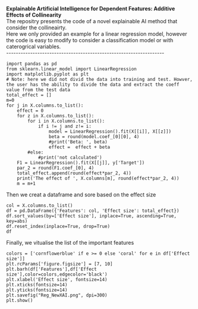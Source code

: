 **Explainable Artificial Intelligence for Dependent Features: Additive Effects of Collinearity**<br>
The repositry presents the code of a novel explainable AI method that consider the collineairty.<br>
Here we only provided an example for a linear regression model, however the code is easy to modify to consider a classification model or with caterogrical variables.<br>
------------------------------------------------------------------<br>
```
import pandas as pd
from sklearn.linear_model import LinearRegression
import matplotlib.pyplot as plt
# Note: here we did not divid the data into training and test. Howver, the user has the ability to divide the data and extract the coeff value from the test data
total_effect = []
m=0
for j in X.columns.to_list():
    effect = 0
    for z in X.columns.to_list():
        for i in X.columns.to_list():
            if i != j and z!= i:
                model = LinearRegression().fit(X[[i]], X[[z]])
                beta = round(model.coef_[0][0], 4)
                #print('Beta: ', beta)
                effect =  effect + beta
        #else:
            #print('not calculated')
    F1 = LinearRegression().fit(X[[j]], y['Target'])
    par_2 = round(F1.coef_[0], 4)
    total_effect.append(round(effect*par_2, 4))
    print('The effect of ', X.columns[m], round(effect*par_2, 4))
    m = m+1
```
Then we creat a dataframe and sore based on the effect size
```
col = X.columns.to_list()
df = pd.DataFrame({'Features': col, 'Effect size': total_effect})
df.sort_values(by=['Effect size'], inplace=True, ascending=True, key=abs)
df.reset_index(inplace=True, drop=True)
df
```
Finally, we vitualise the list of the important features
```
colors = ['cornflowerblue' if e >= 0 else 'coral' for e in df['Effect size']]
plt.rcParams['figure.figsize'] = [7, 10]
plt.barh(df['Features'],df['Effect size'],color=colors,edgecolor='black')
plt.xlabel('Effect size', fontsize=14)
plt.xticks(fontsize=14)
plt.yticks(fontsize=14)
plt.savefig("Reg_NewXAI.png", dpi=300)
plt.show()
```
